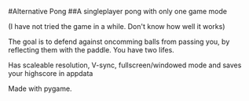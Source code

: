 #Alternative Pong
##A singleplayer pong with only one game mode 

(I have not tried the game in a while. Don't know how well it works)

The goal is to defend against oncomming balls from passing you, by reflecting them with the paddle. You have two lifes.

Has scaleable resolution, V-sync, fullscreen/windowed mode and saves your highscore in appdata 

Made with pygame.